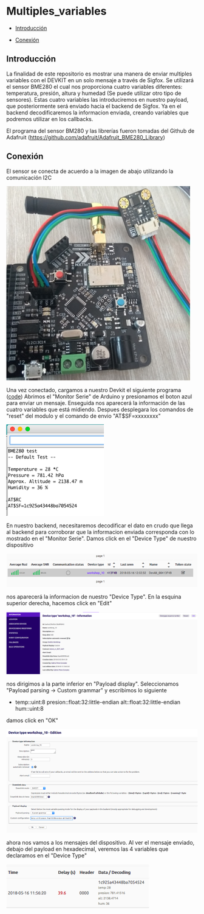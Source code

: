 Multiples_variables
=============

-	[Introducción](#introducción)

-	[Conexión](#conexión)

Introducción
------------

La finalidad de este repositorio es mostrar una manera de enviar multiples variables con el DEVKIT en un solo mensaje a través de Sigfox. 
Se utilizará el sensor BME280 el cual nos proporciona cuatro variables diferentes: temperatura, presión, 
altura y humedad (Se puede utilizar otro tipo de sensores). Estas cuatro variables las introduciremos 
en nuestro payload, que posteriormente será enviado hacia el backend de Sigfox. Ya en el backend decodificaremos la informacion 
enviada, creando variables que podremos utilizar en los callbacks.

El programa del sensor BM280 y las librerías fueron tomadas del Github de Adafruit (https://github.com/adafruit/Adafruit_BME280_Library)

Conexión
--------

El sensor se conecta de acuerdo a la imagen de abajo utilizando la comunicación I2C

![dev1](https://github.com/NXTIoT/Multiples_variables/blob/master/imagenes/bme1.png?raw=true)

Una vez conectado, cargamos a nuestro Devkit el siguiente programa ([code](https://github.com/NXTIoT/Multiples_variables/blob/master/BME280_sigfox/bme280_sigfox.ino))
Abrimos el "Monitor Serie" de Arduino y presionamos el boton azul para enviar un mensaje. Enseguida nos aparecerá la información de las cuatro variables que está midiendo. Despues desplegara 
los comandos de "reset" del modulo y el comando de envio "AT$SF=xxxxxxxx"

![dev1](https://github.com/NXTIoT/Multiples_variables/blob/master/imagenes/bme2.png?raw=true)

En nuestro backend, necesitaremos decodificar el dato en crudo que llega al backend para corroborar que la informacion enviada corresponda 
con lo mostrado en el "Monitor Serie". Damos click en el "Device Type" de nuestro dispositivo

![dev1](https://github.com/NXTIoT/Multiples_variables/blob/master/imagenes/bme4.png?raw=true)

nos aparecerá la informacion de nuestro "Device Type". En la esquina superior derecha, hacemos click en "Edit" 

![dev1](https://github.com/NXTIoT/Multiples_variables/blob/master/imagenes/bme5.png?raw=true)

nos dirigimos a la parte inferior en "Payload display". Seleccionamos "Payload parsing -> Custom grammar" y escribimos lo siguiente

-	temp::uint:8 presion::float:32:little-endian alt::float:32:little-endian hum::uint:8

damos click en "OK"

![dev1](https://github.com/NXTIoT/Multiples_variables/blob/master/imagenes/bme6.png?raw=true)

ahora nos vamos a los mensajes del dispositivo. Al ver el mensaje enviado, debajo del payload en hexadecimal, veremos las
4 variables que declaramos en el "Device Type"

![dev1](https://github.com/NXTIoT/Multiples_variables/blob/master/imagenes/bme3.png?raw=true)



